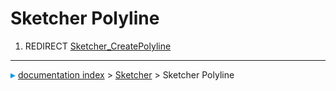# Sketcher Polyline
1.  REDIRECT [Sketcher\_CreatePolyline](Sketcher_CreatePolyline.md)



---
![](images/Right_arrow.png) [documentation index](../README.md) > [Sketcher](Sketcher_Workbench.md) > Sketcher Polyline
